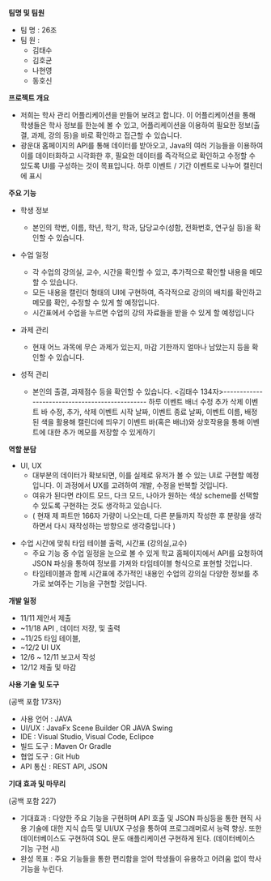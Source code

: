 
**팀명 및 팀원**
- 팀 명 : 26조
- 팀 원 :
    - 김태수
    - 김호균
    - 나현영
    - 동호신

**프로젝트 개요**
<!--
학사 관리 어플리케이션

목적 : 이 프로젝트는 학생 개인이 공부할 때 도움이 되는 시스템을 Java에서 API 활용하여 다양한 기능을 실습. 
목표 : 성공적으로 API를 사용해서 어플리케이션 빌드.
-->

<!-- 나현영 (240자) -->
- 저희는 학사 관리 어플리케이션을 만들어 보려고 합니다.
이 어플리케이션을 통해 학생들은 학사 정보를 한눈에 볼 수 있고, 어플리케이션을 이용하여 필요한 정보(출결, 과제, 강의 등)을 바로 확인하고 접근할 수 있습니다.
- 광운대 홈페이지의 API를 통해 데이터를 받아오고, Java의 여러 기능들을 이용하여 이를 데이터화하고 시각화한 후, 필요한 데이터를 즉각적으로 확인하고 수정할 수 있도록
UI를 구성하는 것이 목표입니다.
하루 이벤트 / 기간 이벤트로 나누어 캘린더에 표시

**주요 기능**
<!--
학생 정보 : 학번 이름 학년 학기 학과 담당교수(성함 전화번호)
수업 일정 : 강의실 교수 *시간(타임 테이블) *캘린더형_메모(학사 일정)
과제 관리 : 마감기한
성적 관리 : 출석관리 과제_점수
-->

<!-- 나현영 (313자) -->
- 학생 정보
    - 본인의 학번, 이름, 학년, 학기, 학과, 담당교수(성함, 전화번호, 연구실 등)을 확인할 수 있습니다.

- 수업 일정
    - 각 수업의 강의실, 교수, 시간을 확인할 수 있고, 추가적으로 확인할 내용을 메모할 수 있습니다. 
    - 모든 내용을 캘린더 형태의 UI에 구현하여, 즉각적으로 강의의 배치를 확인하고 메모를 확인, 수정할 수 있게 할 예정입니다.
    - 시간표에서 수업을 누르면 수업의 강의 자료들을 받을 수 있게 할 예정입니다 <!--(추가 - 김호균 41자 )-->

- 과제 관리
    - 현재 어느 과목에 무슨 과제가 있는지, 마감 기한까지 얼마나 남았는지 등을 확인할 수 있습니다.

- 성적 관리
    - 본인의 출결, 과제점수 등을 확인할 수 있습니다.
<김태수 134자>-----------------------------------------------
    하루 이벤트 배너 수정 추가 삭제
이벤트 바 수정, 추가, 삭제
이벤트 시작 날짜, 이벤트 종료 날짜, 이벤트 이름, 배정된 색을 활용해 캘린더에 띄우기
이벤트 바(혹은 배너)와 상호작용을 통해 이벤트에 대한 추가 메모를 저장할 수 있게하기

**역할 분담**
<!--
전체 : 1 메모 저장 출력 2 시간표 3 나머지 4 UI UX

김태수 : 메모 저장해서 캘린더에 표시(과제 마감)
김호균 : 수업시간에 맞춰 타임 테이블 출력, 시간표 (강의실,교수)
나현영 : UI UX
동호신 : 출석 찍히면 표에 출력, 학생 정보 출력
-->

<!-- 나현영 (본인 파트만, 166자) -->
- UI, UX
    - 대부분의 데이터가 확보되면, 이를 실제로 유저가 볼 수 있는 UI로 구현할 예정입니다. 이 과정에서 UX를 고려하여 개발, 수정을 반복할 것입니다.
    - 여유가 된다면 라이트 모드, 다크 모드, 나아가 원하는 색상 scheme를 선택할 수 있도록 구현하는 것도  생각하고 있습니다.
    - ( 현재 제 파트만 166자 가량이 나오는데, 다른 분들까지 작성한 후 분량을 생각하면서 다시 재작성하는 방향으로 생각중입니다 )

<!-- 김호균 (공백 포함시 199자)-->
- 수업 시간에 맞춰 타임 테이블 출력, 시간표 (강의실,교수)
    - 주요 기능 중 수업 일정을 눈으로 볼 수 있게 학교 홈페이지에서 API를 요청하여 JSON 파싱을 통하여 정보를 가져와 타임테이블 형식으로 표현할 것입니다.
    - 타임테이블과 함께 시간표에 추가적인 내용인 수업의 강의실 다양한 정보를 추가로 보여주는 기능을 구현할 것입니다.

      
**개발 일정**
- 11/11 제안서 제출
- ~11/18 API , 데이터 저장, 및 출력
- ~11/25 타임 테이블, 
- ~12/2 UI UX
- 12/6 ~ 12/11 보고서 작성
- 12/12 제출 및 마감

**사용 기술 및 도구**
<!--
- json api
- visual Code
- IDE
DB 도구도 사용시 -> MySQL , PostgreSQL
-->(공백 포함 173자)
- 사용 언어 : JAVA
- UI/UX : JavaFx Scene Builder OR JAVA Swing
- IDE : Visual Studio, Visual Code, Eclipce
- 빌드 도구 : Maven Or Gradle
- 협업 도구 : Git Hub
- API 통신 : REST API, JSON



**기대 효과 및 마무리** 
<!--
- 데이터베이스 구성, API 설계 및 사용, UI, UX 를 구성하는 경험을 쌓게 될 것 같습니다.
- 완성 목표 : 학생들이 공부할 때 유용하게 쓰길 바랍니다.
--> (공백 포함 227)
- 기대효과 : 다양한 주요 기능을 구현하며 API 호출 및 JSON 파싱등을 통한 현직 사용 기술에 대한 지식 습득 및 UI/UX 구성을 통하여 프로그래머로서 능력 향상.
             또한 데이터베이스도 구현하여 SQL 문도 애플리케이션 구현하게 된다. (데이터베이스 기능 구현 시)
- 완성 목표 : 주요 기능들을 통한 편리함을 얻어 학생들이 유용하고 어려움 없이 학사 기능을 누린다.
